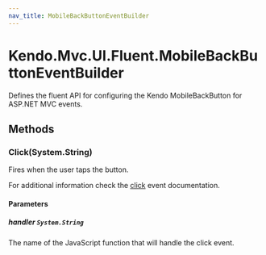 ```yaml
---
nav_title: MobileBackButtonEventBuilder
---
```


# Kendo.Mvc.UI.Fluent.MobileBackButtonEventBuilder
Defines the fluent API for configuring the Kendo MobileBackButton for ASP.NET MVC events.




## Methods


### Click(System.String)
Fires when the user taps the button.

For additional information check the [click](/api/web/mobilebackbutton#events-click) event documentation.


#### Parameters

##### handler `System.String`
The name of the JavaScript function that will handle the click event.






